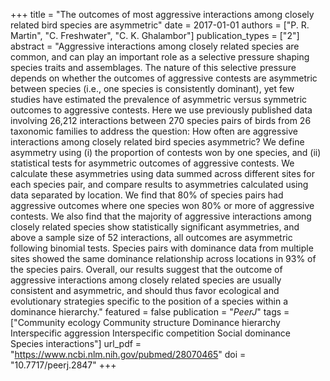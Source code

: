 +++
title = "The outcomes of most aggressive interactions among closely related bird species are asymmetric"
date = 2017-01-01
authors = ["P. R. Martin", "C. Freshwater", "C. K. Ghalambor"]
publication_types = ["2"]
abstract = "Aggressive interactions among closely related species are common, and can play an important role as a selective pressure shaping species traits and assemblages. The nature of this selective pressure depends on whether the outcomes of aggressive contests are asymmetric between species (i.e., one species is consistently dominant), yet few studies have estimated the prevalence of asymmetric versus symmetric outcomes to aggressive contests. Here we use previously published data involving 26,212 interactions between 270 species pairs of birds from 26 taxonomic families to address the question: How often are aggressive interactions among closely related bird species asymmetric? We define asymmetry using (i) the proportion of contests won by one species, and (ii) statistical tests for asymmetric outcomes of aggressive contests. We calculate these asymmetries using data summed across different sites for each species pair, and compare results to asymmetries calculated using data separated by location. We find that 80% of species pairs had aggressive outcomes where one species won 80% or more of aggressive contests. We also find that the majority of aggressive interactions among closely related species show statistically significant asymmetries, and above a sample size of 52 interactions, all outcomes are asymmetric following binomial tests. Species pairs with dominance data from multiple sites showed the same dominance relationship across locations in 93% of the species pairs. Overall, our results suggest that the outcome of aggressive interactions among closely related species are usually consistent and asymmetric, and should thus favor ecological and evolutionary strategies specific to the position of a species within a dominance hierarchy."
featured = false
publication = "*PeerJ*"
tags = ["Community ecology Community structure Dominance hierarchy Interspecific aggression Interspecific competition Social dominance Species interactions"]
url_pdf = "https://www.ncbi.nlm.nih.gov/pubmed/28070465"
doi = "10.7717/peerj.2847"
+++

